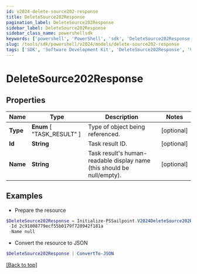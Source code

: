 ```yaml
---
id: v2024-delete-source202-response
title: DeleteSource202Response
pagination_label: DeleteSource202Response
sidebar_label: DeleteSource202Response
sidebar_class_name: powershellsdk
keywords: ['powershell', 'PowerShell', 'sdk', 'DeleteSource202Response', 'V2024DeleteSource202Response'] 
slug: /tools/sdk/powershell/v2024/models/delete-source202-response
tags: ['SDK', 'Software Development Kit', 'DeleteSource202Response', 'V2024DeleteSource202Response']
---
```



# DeleteSource202Response

## Properties

Name | Type | Description | Notes
------------ | ------------- | ------------- | -------------
**Type** |  **Enum** [  "TASK_RESULT" ] | Type of object being referenced. | [optional] 
**Id** | **String** | Task result ID. | [optional] 
**Name** | **String** | Task result's human-readable display name (this should be null/empty). | [optional] 

## Examples

- Prepare the resource
```powershell
$DeleteSource202Response = Initialize-PSSailpoint.V2024DeleteSource202Response  -Type TASK_RESULT `
 -Id 2c91808779ecf55b0179f720942f181a `
 -Name null
```

- Convert the resource to JSON
```powershell
$DeleteSource202Response | ConvertTo-JSON
```


[[Back to top]](#) 

